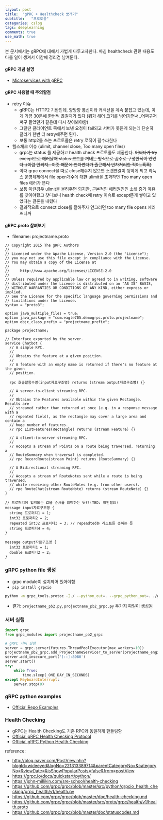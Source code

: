 ```yaml
---
layout: post
title:  "gPRC + Healthcheck 뽀개기"
subtitle:   "프로토콜"
categories: cslog
tags: deeplearning
comments: true
use_math: true
---
```

본 문서에서는 gRPC에 대해서 가볍게 다루고자한다. 마침 healthcheck 관련 내용도 다룰 일이 생겨서 이참에 정리겸 남겨둔다.

#### gRPC 개념 설명
- [Microservices with gRPC](https://medium.com/@goinhacker/microservices-with-grpc-d504133d191d)

#### gRPC 사용할 때 주의할점
- retry 이슈
  - gRPC는 HTTP2 기반인데, 양방향 통신이라 커넥션을 계속 붙잡고 있는데, 이게 가끔 30분에 한번씩 끊길때가 있다 (뭐가 헤더 크기를 넘어가면서..어쩌구저쩌구 들었던거 같은데 다시 찾아봐야함)
  - 그럴땐 클라이언트 쪽에서 보낸 요청이 fail되고 서버가 못듣게 되는데 단순히 클라가 한번 더 retry해주면 된다. 
  - 보통 http2를 쓰는 프로토콜은 retry 로직이 필수라한다
- 헬스체크 이슈 (ulimit, channel close, Too many open files)
  - grpc는 status 를 제공하고 health check 프로토콜도 제공한다. ~~어찌다가 try except으로 에러날때 status 코드를 꺼내는 방식으로 꼼수로 구성한적이 있었다..(이럼 안되지.. 이것 때문에 연차썼다가 출근해서 반차처리한 적이..흑흑)~~
  - 이때 grpc connect을 따로 close해주지 않으면 소켓연결이 쌓이게 되고 리눅스 운영체제에서 file open개수에 대한 ulimit을 초과하면 Too many open files 에러가 뜬다
  - 보통 이런경우 ulimit을 올려주면 되지만, 근본적인 에러원인인 소켓 증가 이유를 찾아야했고 찾다보니 health check때 retry 이슈로 except뜬게 쌓이고 있었다는 결론을 내렸다
  - 결과적으로 connect close를 잘해주자 안그러면 too many file opens 에러뜨니까

#### gRPC.proto 살펴보기
- filename: projectname.proto

```
// Copyright 2015 The gRPC Authors
//
// Licensed under the Apache License, Version 2.0 (the "License");
// you may not use this file except in compliance with the License.
// You may obtain a copy of the License at
//
//     http://www.apache.org/licenses/LICENSE-2.0
//
// Unless required by applicable law or agreed to in writing, software
// distributed under the License is distributed on an "AS IS" BASIS,
// WITHOUT WARRANTIES OR CONDITIONS OF ANY KIND, either express or implied.
// See the License for the specific language governing permissions and
// limitations under the License.
syntax = "proto3";

option java_multiple_files = true;
option java_package = "com.eagle705.demogrpc.proto.projectname";
option objc_class_prefix = "projectname_prefix";

package projectname;

// Interface exported by the server.
service Chatbot {
  // A simple RPC.
  //
  // Obtains the feature at a given position.
  //
  // A feature with an empty name is returned if there's no feature at the given
  // position.
  
  rpc 호출할함수명(input자료구조명) returns (stream output자료구조명) {}

  // A server-to-client streaming RPC.
  //
  // Obtains the Features available within the given Rectangle.  Results are
  // streamed rather than returned at once (e.g. in a response message with a
  // repeated field), as the rectangle may cover a large area and contain a
  // huge number of features.
  // rpc ListFeatures(Rectangle) returns (stream Feature) {}

  // A client-to-server streaming RPC.
  //
  // Accepts a stream of Points on a route being traversed, returning a
  // RouteSummary when traversal is completed.
  // rpc RecordRoute(stream Point) returns (RouteSummary) {}

  // A Bidirectional streaming RPC.
  //
  // Accepts a stream of RouteNotes sent while a route is being traversed,
  // while receiving other RouteNotes (e.g. from other users).
  // rpc RouteChat(stream RouteNote) returns (stream RouteNote) {}
}

// 프로퍼티에 입력되는 값을 순서를 의미하는 듯?!(TBD: 확인필요)
message input자료구조명 {
  string 프로퍼티1 = 1;
  int32 프로퍼티2 = 2;
  repeated int32 프로퍼티3 = 3; // repeadted는 리스트를 뜻하는 듯
  string 프로퍼티4 = 4;
}

message output자료구조명 {
  int32 프로퍼티1 = 1;
  double 프로퍼티2 = 2;
}
```

### gRPC python file 생성
- grpc module이 설치되어 있어야함
- ```pip install grpcio```

```bash
python -m grpc_tools.protoc -I./ --python_out=. --grpc_python_out=. ./grpc_modules/projectname.proto
```

- 결과: ```projectname_pb2.py```, ```projectname_pb2_grpc.py``` 두가지 파일이 생성됨


### 서버 실행

```python
import grpc
from grpc_modules import projectname_pb2_grpc

# gRPC 서버 실행
server = grpc.server(futures.ThreadPoolExecutor(max_workers=10))
projectname_pb2_grpc.add_ProjectnameServicer_to_server(projectname_engine, server)
server.add_insecure_port('[::]:8980')
server.start()
try:
    while True:
        time.sleep(_ONE_DAY_IN_SECONDS)
except KeyboardInterrupt:
    server.stop(0)
```

### gRPC python examples
- [Official Repo Examples](https://github.com/grpc/grpc/tree/master/examples/python)

### Health Checking
- gRPC는 Health Checking도 기존 RPC와 동일하게 핸들링함
- [Official gRPC Health Checking Protocol](https://github.com/grpc/grpc/blob/master/doc/health-checking.md)
- [Official gRPC Python Health Checking](https://github.com/grpc/grpc/tree/master/src/python/grpcio_health_checking)


reference:
- http://blog.naver.com/PostView.nhn?blogId=wideeyed&logNo=221313389714&parentCategoryNo=&categoryNo=&viewDate=&isShowPopularPosts=false&from=postView
- https://grpc.io/docs/quickstart/python/
- https://john-millikin.com/sre-school/health-checking
- https://github.com/grpc/grpc/blob/master/src/python/grpcio_health_checking/grpc_health/v1/health.py
- https://github.com/grpc/grpc/blob/master/doc/health-checking.md
- https://github.com/grpc/grpc/blob/master/src/proto/grpc/health/v1/health.proto
- https://github.com/grpc/grpc/blob/master/doc/statuscodes.md


